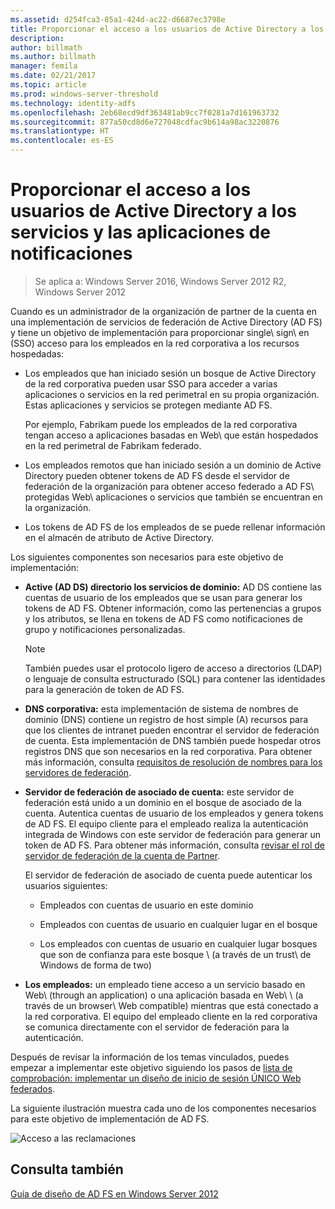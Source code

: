 ```yaml
---
ms.assetid: d254fca3-85a1-424d-ac22-d6687ec3798e
title: Proporcionar el acceso a los usuarios de Active Directory a los servicios y las aplicaciones de notificaciones
description: 
author: billmath
ms.author: billmath
manager: femila
ms.date: 02/21/2017
ms.topic: article
ms.prod: windows-server-threshold
ms.technology: identity-adfs
ms.openlocfilehash: 2eb68ecd9df363481ab9cc7f0281a7d161963732
ms.sourcegitcommit: 877a50cd8d6e727048cdfac9b614a98ac3220876
ms.translationtype: HT
ms.contentlocale: es-ES
---
```

# <a name="provide-your-active-directory-users-access-to-your-claims-aware-applications-and-services"></a>Proporcionar el acceso a los usuarios de Active Directory a los servicios y las aplicaciones de notificaciones

>Se aplica a: Windows Server 2016, Windows Server 2012 R2, Windows Server 2012

Cuando es un administrador de la organización de partner de la cuenta en una implementación de servicios de federación de Active Directory \(AD FS\) y tiene un objetivo de implementación para proporcionar single\ sign\ en \(SSO\) acceso para los empleados en la red corporativa a los recursos hospedadas:  
  
-   Los empleados que han iniciado sesión un bosque de Active Directory de la red corporativa pueden usar SSO para acceder a varias aplicaciones o servicios en la red perimetral en su propia organización. Estas aplicaciones y servicios se protegen mediante AD FS.  
  
    Por ejemplo, Fabrikam puede los empleados de la red corporativa tengan acceso a aplicaciones basadas en Web\ que están hospedados en la red perimetral de Fabrikam federado.  
  
-   Los empleados remotos que han iniciado sesión a un dominio de Active Directory pueden obtener tokens de AD FS desde el servidor de federación de la organización para obtener acceso federado a AD FS\ protegidas Web\ aplicaciones o servicios que también se encuentran en la organización.  
  
-   Los tokens de AD FS de los empleados de se puede rellenar información en el almacén de atributo de Active Directory.  
  
Los siguientes componentes son necesarios para este objetivo de implementación:  
  
-   **Active \(AD DS\) directorio los servicios de dominio:** AD DS contiene las cuentas de usuario de los empleados que se usan para generar los tokens de AD FS. Obtener información, como las pertenencias a grupos y los atributos, se llena en tokens de AD FS como notificaciones de grupo y notificaciones personalizadas.  
  
    > [!NOTE]  
    > También puedes usar el protocolo ligero de acceso a directorios \(LDAP\) o lenguaje de consulta estructurado \(SQL\) para contener las identidades para la generación de token de AD FS.  
  
-   **DNS corporativa:** esta implementación de sistema de nombres de dominio \(DNS\) contiene un registro de host simple \(A\) recursos para que los clientes de intranet pueden encontrar el servidor de federación de cuenta. Esta implementación de DNS también puede hospedar otros registros DNS que son necesarios en la red corporativa. Para obtener más información, consulta [requisitos de resolución de nombres para los servidores de federación](Name-Resolution-Requirements-for-Federation-Servers.md).  
  
-   **Servidor de federación de asociado de cuenta:** este servidor de federación está unido a un dominio en el bosque de asociado de la cuenta. Autentica cuentas de usuario de los empleados y genera tokens de AD FS. El equipo cliente para el empleado realiza la autenticación integrada de Windows con este servidor de federación para generar un token de AD FS. Para obtener más información, consulta [revisar el rol de servidor de federación de la cuenta de Partner](Review-the-Role-of-the-Federation-Server-in-the-Account-Partner.md).  
  
    El servidor de federación de asociado de cuenta puede autenticar los usuarios siguientes:  
  
    -   Empleados con cuentas de usuario en este dominio  
  
    -   Empleados con cuentas de usuario en cualquier lugar en el bosque  
  
    -   Los empleados con cuentas de usuario en cualquier lugar bosques que son de confianza para este bosque \ (a través de un trust\ de Windows de forma de two\)  
  
-   **Los empleados:** un empleado tiene acceso a un servicio basado en Web\ \(through an application\) o una aplicación basada en Web\ \ (a través de un browser\ Web compatible) mientras que está conectado a la red corporativa. El equipo del empleado cliente en la red corporativa se comunica directamente con el servidor de federación para la autenticación.  
  
Después de revisar la información de los temas vinculados, puedes empezar a implementar este objetivo siguiendo los pasos de [lista de comprobación: implementar un diseño de inicio de sesión ÚNICO Web federados](../../ad-fs/deployment/Checklist--Implementing-a-Federated-Web-SSO-Design.md).  
  
La siguiente ilustración muestra cada uno de los componentes necesarios para este objetivo de implementación de AD FS.  
  
![Acceso a las reclamaciones](media/31394ea8-fecb-4372-ac3f-cc3cf566ffc9.gif)  
  
## <a name="see-also"></a>Consulta también
[Guía de diseño de AD FS en Windows Server 2012](AD-FS-Design-Guide-in-Windows-Server-2012.md)
